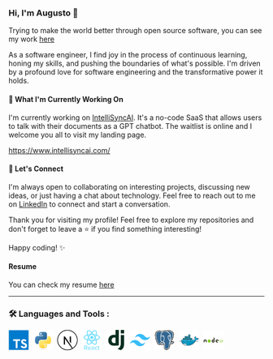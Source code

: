 ### Hi, I'm Augusto 👋

Trying to make the world better through open source software, you can see my work [here](https://github.com/jaocfilho/odyssey)

As a software engineer, I find joy in the process of continuous learning, honing my skills, and pushing the boundaries of what's possible. I'm driven by a profound love for software engineering and the transformative power it holds.

#### 🔭 What I'm Currently Working On

I'm currently working on [IntelliSyncAI](https://www.intellisyncai.com/). It's a no-code SaaS that allows users to talk with their documents as a GPT chatbot.
The waitlist is online and I welcome you all to visit my landing page.

https://www.intellisyncai.com/

#### 🤝 Let's Connect

I'm always open to collaborating on interesting projects, discussing new ideas, or just having a chat about technology. Feel free to reach out to me on [LinkedIn](https://www.linkedin.com/in/jaocfilho/) to connect and start a conversation.

Thank you for visiting my profile! Feel free to explore my repositories and don't forget to leave a ⭐️ if you find something interesting!

Happy coding! ✨

#### Resume

You can check my resume [here](https://1drv.ms/b/s!ApcrtYUkP7tZwndW7QV3QuFNk1f9?e=ASBGWO)

---

### :hammer_and_wrench: Languages and Tools :
<div>
  <img src="https://github.com/devicons/devicon/blob/master/icons/typescript/typescript-original.svg" title="Typescript" alt="Typescript" width="40" height="40"/>&nbsp;
  <img src="https://github.com/devicons/devicon/blob/master/icons/python/python-original.svg" title="Python" alt="Python" width="40" height="40"/>&nbsp;
  <img src="https://github.com/devicons/devicon/blob/master/icons/nextjs/nextjs-line.svg" title="NextJS" alt="NextJS" width="40" height="40"/>&nbsp;
  <img src="https://github.com/devicons/devicon/blob/master/icons/react/react-original-wordmark.svg" title="React" alt="React" width="40" height="40"/>&nbsp;
  <img src="https://github.com/devicons/devicon/blob/master/icons/django/django-plain.svg" title="Django" alt="Django" width="40" height="40"/>&nbsp;
  <img src="https://github.com/devicons/devicon/blob/master/icons/tailwindcss/tailwindcss-plain.svg" title="Tailwindcss" alt="Tailwindcss" width="40" height="40"/>&nbsp;
  <img src="https://github.com/devicons/devicon/blob/master/icons/postgresql/postgresql-original.svg" title="Postgres" alt="Postgres" width="40" height="40"/>&nbsp;
  <img src="https://github.com/devicons/devicon/blob/master/icons/docker/docker-original.svg" title="Docker" alt="Docker" width="40" height="40"/>&nbsp;
  <img src="https://github.com/devicons/devicon/blob/master/icons/nodejs/nodejs-original-wordmark.svg" title="NodeJS" alt="NodeJS" width="40" height="40"/>&nbsp;
</div>
